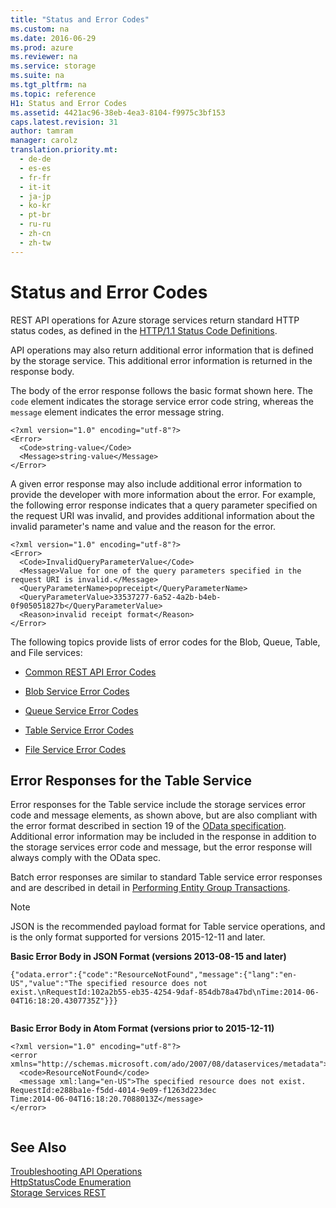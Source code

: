 ```yaml
---
title: "Status and Error Codes"
ms.custom: na
ms.date: 2016-06-29
ms.prod: azure
ms.reviewer: na
ms.service: storage
ms.suite: na
ms.tgt_pltfrm: na
ms.topic: reference
H1: Status and Error Codes
ms.assetid: 4421ac96-38eb-4ea3-8104-f9975c3bf153
caps.latest.revision: 31
author: tamram
manager: carolz
translation.priority.mt: 
  - de-de
  - es-es
  - fr-fr
  - it-it
  - ja-jp
  - ko-kr
  - pt-br
  - ru-ru
  - zh-cn
  - zh-tw
---
```

# Status and Error Codes
REST API operations for Azure storage services return standard HTTP status codes, as defined in the [HTTP/1.1 Status Code Definitions](http://www.w3.org/Protocols/rfc2616/rfc2616-sec10.html).  
  
 API operations may also return additional error information that is defined by the storage service. This additional error information is returned in the response body.  
  
 The body of the error response follows the basic format shown here. The `code` element indicates the storage service error code string, whereas the `message` element indicates the error message string.  
  
```  
<?xml version="1.0" encoding="utf-8"?>  
<Error>  
  <Code>string-value</Code>  
  <Message>string-value</Message>  
</Error>  
```  
  
 A given error response may also include additional error information to provide the developer with more information about the error. For example, the following error response indicates that a query parameter specified on the request URI was invalid, and provides additional information about the invalid parameter's name and value and the reason for the error.  
  
```  
<?xml version="1.0" encoding="utf-8"?>  
<Error>  
  <Code>InvalidQueryParameterValue</Code>  
  <Message>Value for one of the query parameters specified in the request URI is invalid.</Message>  
  <QueryParameterName>popreceipt</QueryParameterName>  
  <QueryParameterValue>33537277-6a52-4a2b-b4eb-0f905051827b</QueryParameterValue>  
  <Reason>invalid receipt format</Reason>  
</Error>  
```  
  
 The following topics provide lists of error codes for the Blob, Queue, Table, and File services:  
  
-   [Common REST API Error Codes](Common-REST-API-Error-Codes.md)  
  
-   [Blob Service Error Codes](Blob-Service-Error-Codes.md)  
  
-   [Queue Service Error Codes](Queue-Service-Error-Codes.md)  
  
-   [Table Service Error Codes](Table-Service-Error-Codes.md)  
  
-   [File Service Error Codes](File-Service-Error-Codes.md)  
  
## Error Responses for the Table Service  
 Error responses for the Table service include the storage services error code and message elements, as shown above, but are also compliant with the error format described in section 19 of the [OData specification](http://go.microsoft.com/fwlink/?LinkId=301473). Additional error information may be included in the response in addition to the storage services error code and message, but the error response will always comply with the OData spec.  
  
 Batch error responses are similar to standard Table service error responses and are described in detail in [Performing Entity Group Transactions](Performing-Entity-Group-Transactions.md).  
  
> [!NOTE]
>  JSON is the recommended payload format for Table service operations, and is the only format supported for versions 2015-12-11 and later.  
  
 **Basic Error Body in JSON Format (versions 2013-08-15 and later)**  
  
```  
{"odata.error":{"code":"ResourceNotFound","message":{"lang":"en-US","value":"The specified resource does not exist.\nRequestId:102a2b55-eb35-4254-9daf-854db78a47bd\nTime:2014-06-04T16:18:20.4307735Z"}}}  
  
```  
  
 **Basic Error Body in Atom Format (versions prior to 2015-12-11)**  
  
```  
<?xml version="1.0" encoding="utf-8"?>  
<error xmlns="http://schemas.microsoft.com/ado/2007/08/dataservices/metadata">  
  <code>ResourceNotFound</code>  
  <message xml:lang="en-US">The specified resource does not exist.  
RequestId:e288ba1e-f5dd-4014-9e09-f1263d223dec  
Time:2014-06-04T16:18:20.7088013Z</message>  
</error>  
  
```  
  
## See Also  
 [Troubleshooting API Operations](Troubleshooting-API-Operations.md)   
 [HttpStatusCode Enumeration](http://go.microsoft.com/fwlink/?LinkId=152845)   
 [Storage Services REST](Azure-Storage-Services-REST-API-Reference.md)
